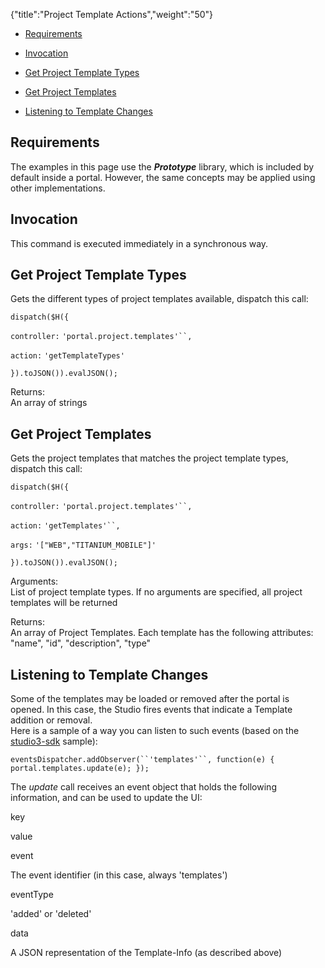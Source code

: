 {"title":"Project Template Actions","weight":"50"} 

*   [Requirements](#Requirements)
    
*   [Invocation](#Invocation)
    
*   [Get Project Template Types](#GetProjectTemplateTypes)
    
*   [Get Project Templates](#GetProjectTemplates)
    
*   [Listening to Template Changes](#ListeningtoTemplateChanges)
    

## Requirements

The examples in this page use the **_Prototype_** library, which is included by default inside a portal. However, the same concepts may be applied using other implementations.

## Invocation

This command is executed immediately in a synchronous way.

## Get Project Template Types

Gets the different types of project templates available, dispatch this call:

`dispatch($H({`

`controller:` `'portal.project.templates'``,`

`action:` `'getTemplateTypes'`

`}).toJSON()).evalJSON();`

Returns:  
An array of strings

## Get Project Templates

Gets the project templates that matches the project template types, dispatch this call:

`dispatch($H({`

`controller:` `'portal.project.templates'``,`

`action:` `'getTemplates'``,`

`args:` `'["WEB","TITANIUM_MOBILE"]'`

`}).toJSON()).evalJSON();`

Arguments:  
List of project template types. If no arguments are specified, all project templates will be returned

Returns:  
An array of Project Templates. Each template has the following attributes: "name", "id", "description", "type"

## Listening to Template Changes

Some of the templates may be loaded or removed after the portal is opened. In this case, the Studio fires events that indicate a Template addition or removal.  
Here is a sample of a way you can listen to such events (based on the [studio3-sdk](https://github.com/aptana/studio3-sdk) sample):

`eventsDispatcher.addObserver(``'templates'``, function(e) { portal.templates.update(e); });`

The _update_ call receives an event object that holds the following information, and can be used to update the UI:

key

value

event

The event identifier (in this case, always 'templates')

eventType

'added' or 'deleted'

data

A JSON representation of the Template-Info (as described above)